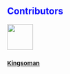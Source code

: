 
<h2 style="color:blue;">Contributors</h2>
<img src="https://github.com/Kingsoman.png" width="60px;"/>
<h3><sub><a href="https://github.com/Kingsoman">Kingsoman</a></sub></h3>




